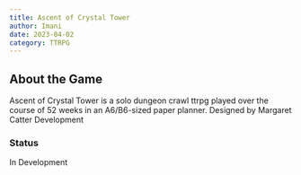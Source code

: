 ```yaml
---
title: Ascent of Crystal Tower
author: Imani
date: 2023-04-02
category: TTRPG
---
```


## About the Game
Ascent of Crystal Tower is a solo dungeon crawl ttrpg played over the course of 52 weeks in an A6/B6-sized paper planner. Designed by Margaret Catter Development
<!-- ### Where to Buy 
### Genre  -->
### Status
In Development
<!-- ### Updated -->